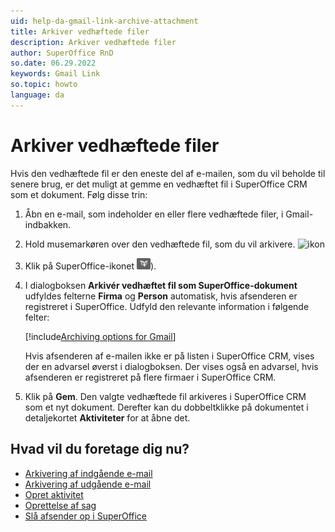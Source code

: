 ```yaml
---
uid: help-da-gmail-link-archive-attachment
title: Arkiver vedhæftede filer
description: Arkiver vedhæftede filer
author: SuperOffice RnD
so.date: 06.29.2022
keywords: Gmail Link
so.topic: howto
language: da
---
```


# Arkiver vedhæftede filer

Hvis den vedhæftede fil er den eneste del af e-mailen, som du vil beholde til senere brug, er det muligt at gemme en vedhæftet fil i SuperOffice CRM som et dokument. Følg disse trin:

1. Åbn en e-mail, som indeholder en eller flere vedhæftede filer, i Gmail-indbakken.

2. Hold musemarkøren over den vedhæftede fil, som du vil arkivere.
    ![ikon][img1]

3. Klik på SuperOffice-ikonet ![ikon][img2]).

4. I dialogboksen **Arkivér vedhæftet fil som SuperOffice-dokument** udfyldes felterne **Firma** og **Person** automatisk, hvis afsenderen er registreret i SuperOffice. Udfyld den relevante information i følgende felter:

    [!include[Archiving options for Gmail](includes/gmail-archiving-options.md)]

    Hvis afsenderen af e-mailen ikke er på listen i SuperOffice CRM, vises der en advarsel øverst i dialogboksen. Der vises også en advarsel, hvis afsenderen er registreret på flere firmaer i SuperOffice CRM.

5. Klik på **Gem**. Den valgte vedhæftede fil arkiveres i SuperOffice CRM som et nyt dokument. Derefter kan du dobbeltklikke på dokumentet i detaljekortet **Aktiviteter** for at åbne det.

## Hvad vil du foretage dig nu?

* [Arkivering af indgående e-mail][3]
* [Arkivering af udgående e-mail][3]
* [Opret aktivitet][5]
* [Oprettelse af sag][6]
* [Slå afsender op i SuperOffice][7]

<!-- Referenced links -->
[3]: email-archive-incoming.md
[5]: archive-emails-as-activities.md
[6]: archive-emails-as-requests.md
[7]: manage-senders.md

<!-- Referenced images -->
[img1]: media/attachment-save.png
[img2]: ../../../../media/icons/gmail-link/btn-archive-attachment.png
